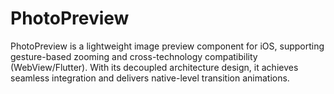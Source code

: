 # PhotoPreview
PhotoPreview is a lightweight image preview component for iOS, supporting gesture-based zooming and cross-technology compatibility (WebView/Flutter). With its decoupled architecture design, it achieves seamless integration and delivers native-level transition animations.
